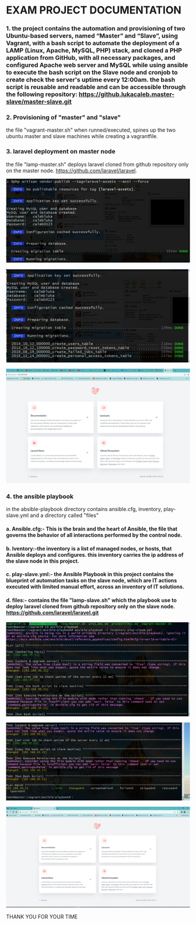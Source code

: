 # EXAM PROJECT DOCUMENTATION 
### 1. the project contains the automation and provisioning of two Ubuntu-based servers, named “Master” and “Slave”, using Vagrant, with a bash script to automate the deployment of a LAMP (Linux, Apache, MySQL, PHP) stack, and cloned a PHP application from GitHub, with all necessary packages, and configured Apache web server and MySQL while using ansible to execute the bash script on the Slave node and cronjob to create check the server's uptime every 12:00am. the bash script is reusable and readable and can be accessible through the following repository: https://github.lukacaleb.master-slave/master-slave.git

### 2. Provisioning of "master" and "slave"
the file "vagrant-master.sh" when runned/executed, spines up the two ubuntu master and slave machines while creating a vagrantfile.


### 3. laravel deployment on master node
the file "lamp-master.sh" deploys laravel cloned from github repository only on the master node. https://github.com/laravel/laravel.

![laravel on master node](<snapshorts/successfuly install laravel and all dependencies.PNG>)


![laravel on master node](<snapshorts/laravel successfuly installed.PNG>)

![master IP@192.168.30.20](<snapshorts/laravel page with master ip adress.PNG>)


### 4. the ansible playbook
in the absible-playbook directory contains ansible.cfg, inventory, play-slave.yml and a directory called "files"
#### a. Ansible.cfg:- This is the brain and the heart of Ansible, the file that governs the behavior of all interactions performed by the control node.

#### b. Iventory:-the inventory is a list of managed nodes, or hosts, that Ansible deploys and configures. this inventory carries the ip address of the slave node in this project.

#### c. play-slave.yml:- the Ansible Playbook in this project contains the blueprint of automation tasks on the slave node, which are IT actions executed with limited manual effort, across an inventory of IT solutions.

#### d. files:- contains the file "lamp-slave.sh" which the playbook use to deploy laravel cloned from github repository only on the slave node. https://github.com/laravel/laravel.git


![Ansble-playbook](<snapshorts/installations of ansible playbook to slave.PNG>)

![ok=6](<snapshorts/continuation of ansible play book to slave.PNG>)

![Slave IP@192.168.30.21](<snapshorts/laravel page with slave ip adress.PNG>)


THANK YOU FOR YOUR TIME